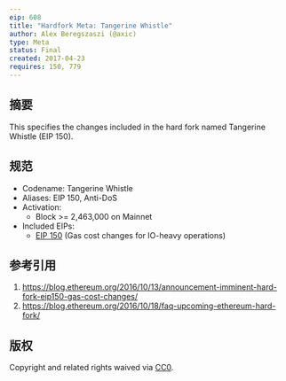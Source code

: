 ```yaml
---
eip: 608
title: "Hardfork Meta: Tangerine Whistle"
author: Alex Beregszaszi (@axic)
type: Meta
status: Final
created: 2017-04-23
requires: 150, 779
---
```


## 摘要

This specifies the changes included in the hard fork named Tangerine Whistle (EIP 150).

## 规范

- Codename: Tangerine Whistle
- Aliases: EIP 150, Anti-DoS
- Activation:
  - Block >= 2,463,000 on Mainnet
- Included EIPs:
  - [EIP 150](https://github.com/ethereum/EIPs/blob/master/EIPS/eip-150.md) (Gas cost changes for IO-heavy operations)

## 参考引用

1. https://blog.ethereum.org/2016/10/13/announcement-imminent-hard-fork-eip150-gas-cost-changes/
2. https://blog.ethereum.org/2016/10/18/faq-upcoming-ethereum-hard-fork/

## 版权

Copyright and related rights waived via [CC0](https://creativecommons.org/publicdomain/zero/1.0/).
